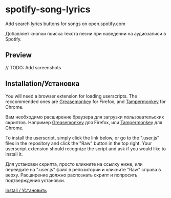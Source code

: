 # spotify-song-lyrics
Add search lyrics buttons for songs on open.spotify.com

Добавляет кнопки поиска текста песни при наведении на аудиозаписи в Spotify.

## Preview
// TODO: Add screenshots

## Installation/Установка
You will need a browser extension for loading userscripts. The reccommended ones are [Greasemonkey](https://addons.mozilla.org/en-US/firefox/addon/greasemonkey/) for Firefox, and [Tampermonkey](https://chrome.google.com/webstore/detail/tampermonkey/dhdgffkkebhmkfjojejmpbldmpobfkfo?hl=en) for Chrome.

Вам необходимо расширение браузера для загрузки пользовательских скриптов. Например [Greasemonkey](https://addons.mozilla.org/en-US/firefox/addon/greasemonkey/) для Firefox, или [Tampermonkey](https://chrome.google.com/webstore/detail/tampermonkey/dhdgffkkebhmkfjojejmpbldmpobfkfo?hl=en) для Chrome.

To install the userscript, simply click the link below, or go to the ".user.js" files in the repository and click the "Raw" button in the top right. Your userscript extension should recognize the script and ask if you would like to install it.

Для установки скрипта, просто кликните на ссылку ниже, или перейдите на ".user.js" файл в репозитории и кликните "Raw" справа в верху. Расширение должно распознать скрипт и попросить подтверждения установки.

[Install / Установить](/spotify-song-lyrics.user.js?raw=true)
